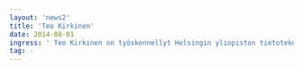 ```yaml
---
layout: 'news2'
title: 'Teo Kirkinen'
date: 2014-08-01
ingress: ' Teo Kirkinen on työskennellyt Helsingin yliopiston tietotekniikkakeskuksessa ja sen edeltäjissä ensimmäisten mikrotietokoneiden käyttöönotosta lähtien. Nykyisin hän toimii Tietotekniikkaratkaisut-yksikön päällikkönä. Kiinnostuksen ja työn kohteita ovat mm. palveluiden kehittäminen, asiakkaiden kuunteleminen sekä erilaiset mutta  nykyaikaiset tietojärjestelmäprojektit.  '
tag: -
---
```

